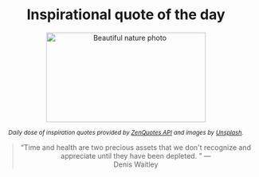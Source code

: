 
<div align="center">

# Inspirational quote of the day

<img src="./data/photo.jpeg" alt="Beautiful nature photo" width="320" height="180">

<sub><i>Daily dose of inspiration quotes provided by [ZenQuotes API](https://zenquotes.io/) and images by [Unsplash](https://unsplash.com/).</i></sub>


<blockquote>&ldquo;Time and health are two precious assets that we don't recognize and appreciate until they have been depleted. &rdquo; &mdash; <footer>Denis Waitley</footer></blockquote>

</div>
